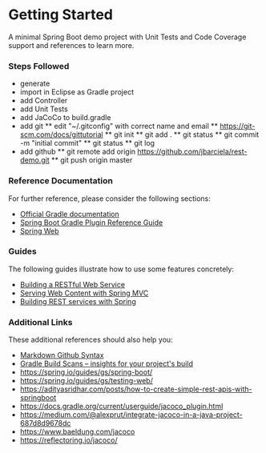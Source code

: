 # Getting Started

A minimal Spring Boot demo project with Unit Tests and Code Coverage support and references to learn more.

### Steps Followed ###
* generate
* import in Eclipse as Gradle project
* add Controller
* add Unit Tests
* add JaCoCo to build.gradle
* add git
** edit "~/.gitconfig" with correct name and email
** https://git-scm.com/docs/gittutorial
** git init
** git add .
** git status
** git commit -m "initial commit"
** git status
** git log
* add github
** git remote add origin https://github.com/jbarciela/rest-demo.git
** git push origin master


### Reference Documentation
For further reference, please consider the following sections:

* [Official Gradle documentation](https://docs.gradle.org)
* [Spring Boot Gradle Plugin Reference Guide](https://docs.spring.io/spring-boot/docs/2.2.6.RELEASE/gradle-plugin/reference/html/)
* [Spring Web](https://docs.spring.io/spring-boot/docs/2.2.6.RELEASE/reference/htmlsingle/#boot-features-developing-web-applications)

### Guides
The following guides illustrate how to use some features concretely:

* [Building a RESTful Web Service](https://spring.io/guides/gs/rest-service/)
* [Serving Web Content with Spring MVC](https://spring.io/guides/gs/serving-web-content/)
* [Building REST services with Spring](https://spring.io/guides/tutorials/bookmarks/)

### Additional Links
These additional references should also help you:

* [Markdown Github Syntax](https://guides.github.com/pdfs/markdown-cheatsheet-online.pdf)
* [Gradle Build Scans – insights for your project's build](https://scans.gradle.com#gradle)
* https://spring.io/guides/gs/spring-boot/
* https://spring.io/guides/gs/testing-web/
* https://adityasridhar.com/posts/how-to-create-simple-rest-apis-with-springboot
* https://docs.gradle.org/current/userguide/jacoco_plugin.html
* https://medium.com/@alexprut/integrate-jacoco-in-a-java-project-687d8d9678dc
* https://www.baeldung.com/jacoco
* https://reflectoring.io/jacoco/
